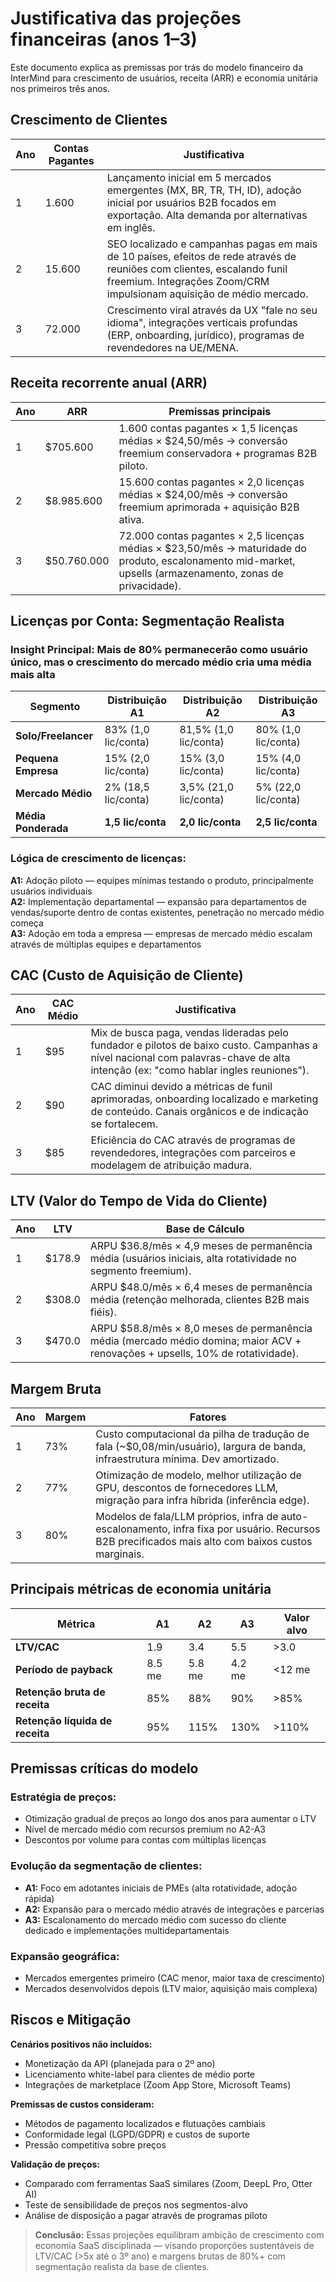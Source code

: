 # Justificativa das projeções financeiras (anos 1–3) <Badge type="success" text="atualizado" />

Este documento explica as premissas por trás do modelo financeiro da InterMind para crescimento de usuários, receita (ARR) e economia unitária nos primeiros três anos.

## Crescimento de Clientes

| Ano | Contas Pagantes | Justificativa                                                                                                                                                            |
| --- | --------------- | ------------------------------------------------------------------------------------------------------------------------------------------------------------------------ |
| 1   | 1.600           | Lançamento inicial em 5 mercados emergentes (MX, BR, TR, TH, ID), adoção inicial por usuários B2B focados em exportação. Alta demanda por alternativas em inglês.     |
| 2   | 15.600          | SEO localizado e campanhas pagas em mais de 10 países, efeitos de rede através de reuniões com clientes, escalando funil freemium. Integrações Zoom/CRM impulsionam aquisição de médio mercado. |
| 3   | 72.000          | Crescimento viral através da UX "fale no seu idioma", integrações verticais profundas (ERP, onboarding, jurídico), programas de revendedores na UE/MENA.              |

## Receita recorrente anual (ARR)

| Ano | ARR         | Premissas principais                                                                                                                    |
| --- | ----------- | --------------------------------------------------------------------------------------------------------------------------------------- |
| 1   | $705.600    | 1.600 contas pagantes × 1,5 licenças médias × $24,50/mês → conversão freemium conservadora + programas B2B piloto.                   |
| 2   | $8.985.600  | 15.600 contas pagantes × 2,0 licenças médias × $24,00/mês → conversão freemium aprimorada + aquisição B2B ativa.                     |
| 3   | $50.760.000 | 72.000 contas pagantes × 2,5 licenças médias × $23,50/mês → maturidade do produto, escalonamento mid-market, upsells (armazenamento, zonas de privacidade). |

## Licenças por Conta: Segmentação Realista

### **Insight Principal:** Mais de 80% permanecerão como usuário único, mas o crescimento do mercado médio cria uma média mais alta

| Segmento             | Distribuição A1   | Distribuição A2     | Distribuição A3   |
| -------------------- | ----------------- | ------------------- | ----------------- |
| **Solo/Freelancer**  | 83% (1,0 lic/conta) | 81,5% (1,0 lic/conta) | 80% (1,0 lic/conta) |
| **Pequena Empresa**  | 15% (2,0 lic/conta) | 15% (3,0 lic/conta)   | 15% (4,0 lic/conta) |
| **Mercado Médio**    | 2% (18,5 lic/conta) | 3,5% (21,0 lic/conta) | 5% (22,0 lic/conta) |
| **Média Ponderada** | **1,5 lic/conta**   | **2,0 lic/conta**     | **2,5 lic/conta**   |

### **Lógica de crescimento de licenças:**

**A1:** Adoção piloto — equipes mínimas testando o produto, principalmente usuários individuais  
**A2:** Implementação departamental — expansão para departamentos de vendas/suporte dentro de contas existentes, penetração no mercado médio começa  
**A3:** Adoção em toda a empresa — empresas de mercado médio escalam através de múltiplas equipes e departamentos

## CAC (Custo de Aquisição de Cliente)

| Ano | CAC Médio | Justificativa                                                                                                                                             |
| --- | --------- | --------------------------------------------------------------------------------------------------------------------------------------------------------- |
| 1   | $95       | Mix de busca paga, vendas lideradas pelo fundador e pilotos de baixo custo. Campanhas a nível nacional com palavras-chave de alta intenção (ex: "como hablar ingles reuniones"). |
| 2   | $90       | CAC diminui devido a métricas de funil aprimoradas, onboarding localizado e marketing de conteúdo. Canais orgânicos e de indicação se fortalecem.      |
| 3   | $85       | Eficiência do CAC através de programas de revendedores, integrações com parceiros e modelagem de atribuição madura.                                     |

## LTV (Valor do Tempo de Vida do Cliente)

| Ano | LTV    | Base de Cálculo                                                                                     |
| --- | ------ | ---------------------------------------------------------------------------------------------------- |
| 1   | $178.9 | ARPU $36.8/mês × 4,9 meses de permanência média (usuários iniciais, alta rotatividade no segmento freemium). |
| 2   | $308.0 | ARPU $48.0/mês × 6,4 meses de permanência média (retenção melhorada, clientes B2B mais fiéis).      |
| 3   | $470.0 | ARPU $58.8/mês × 8,0 meses de permanência média (mercado médio domina; maior ACV + renovações + upsells, 10% de rotatividade). |

## Margem Bruta

| Ano | Margem | Fatores                                                                                                                  |
| --- | ------ | ------------------------------------------------------------------------------------------------------------------------ |
| 1   | 73%    | Custo computacional da pilha de tradução de fala (~$0,08/min/usuário), largura de banda, infraestrutura mínima. Dev amortizado. |
| 2   | 77%    | Otimização de modelo, melhor utilização de GPU, descontos de fornecedores LLM, migração para infra híbrida (inferência edge). |
| 3   | 80%    | Modelos de fala/LLM próprios, infra de auto-escalonamento, infra fixa por usuário. Recursos B2B precificados mais alto com baixos custos marginais. |

## Principais métricas de economia unitária

| Métrica                           | A1     | A2     | A3     | Valor alvo   |
| --------------------------------- | ------ | ------ | ------ | ------------ |
| **LTV/CAC**                       | 1.9    | 3.4    | 5.5    | >3.0         |
| **Período de payback**            | 8.5 me | 5.8 me | 4.2 me | <12 me       |
| **Retenção bruta de receita**     | 85%    | 88%    | 90%    | >85%         |
| **Retenção líquida de receita**   | 95%    | 115%   | 130%   | >110%        |

## Premissas críticas do modelo

### **Estratégia de preços:**

- Otimização gradual de preços ao longo dos anos para aumentar o LTV
- Nível de mercado médio com recursos premium no A2-A3
- Descontos por volume para contas com múltiplas licenças

### **Evolução da segmentação de clientes:**

- **A1:** Foco em adotantes iniciais de PMEs (alta rotatividade, adoção rápida)
- **A2:** Expansão para o mercado médio através de integrações e parcerias
- **A3:** Escalonamento do mercado médio com sucesso do cliente dedicado e implementações multidepartamentais

### **Expansão geográfica:**

- Mercados emergentes primeiro (CAC menor, maior taxa de crescimento)
- Mercados desenvolvidos depois (LTV maior, aquisição mais complexa)

## Riscos e Mitigação

**Cenários positivos não incluídos:**

- Monetização da API (planejada para o 2º ano)
- Licenciamento white-label para clientes de médio porte
- Integrações de marketplace (Zoom App Store, Microsoft Teams)

**Premissas de custos consideram:**

- Métodos de pagamento localizados e flutuações cambiais
- Conformidade legal (LGPD/GDPR) e custos de suporte
- Pressão competitiva sobre preços

**Validação de preços:**

- Comparado com ferramentas SaaS similares (Zoom, DeepL Pro, Otter AI)
- Teste de sensibilidade de preços nos segmentos-alvo
- Análise de disposição a pagar através de programas piloto

> **Conclusão:** Essas projeções equilibram ambição de crescimento com economia SaaS disciplinada — visando proporções sustentáveis de LTV/CAC (>5x até o 3º ano) e margens brutas de 80%+ com segmentação realista da base de clientes.